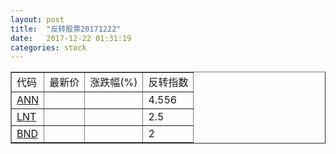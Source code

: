 ```yaml
---
layout: post
title:  "反转股票20171222"
date:   2017-12-22 01:31:19
categories: stock
---
```


<script type="text/javascript">
var stockList = []
stockList.push('gb_ann');
stockList.push('gb_lnt');
stockList.push('gb_bnd');
</script>

<table border="1">
 <tr>
 <td>代码</td>
  <td>最新价</td>
  <td>涨跌幅(%)</td>
 <td>反转指数</td>
</tr>
  <tr id="ann"><td><a href="http://stock.finance.sina.com.cn/usstock/quotes/ANN.html" target="_blank">ANN</a></td><td></td><td></td><td>4.556</td></tr>
  <tr id="lnt"><td><a href="http://stock.finance.sina.com.cn/usstock/quotes/LNT.html" target="_blank">LNT</a></td><td></td><td></td><td>2.5</td></tr>
  <tr id="bnd"><td><a href="http://stock.finance.sina.com.cn/usstock/quotes/BND.html" target="_blank">BND</a></td><td></td><td></td><td>2</td></tr>
</table>
